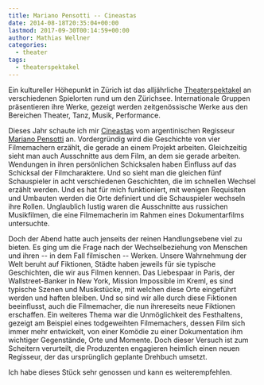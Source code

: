 ```yaml
---
title: Mariano Pensotti -- Cineastas
date: 2014-08-18T20:35:04+00:00
lastmod: 2017-09-30T00:14:59+00:00
author: Mathias Wellner
categories:
  - theater
tags:
  - theaterspektakel
---
```

Ein kultureller Höhepunkt in Zürich ist das alljährliche <a href="https://www.theaterspektakel.ch/" title="Theaterspektakel" target="_blank">Theaterspektakel</a> an verschiedenen Spielorten rund um den Zürichsee. Internationale Gruppen präsentieren ihre Werke, gezeigt werden zeitgenössische Werke aus den Bereichen Theater, Tanz, Musik, Performance. 

Dieses Jahr schaute ich mir <a href="http://marianopensotti.com/cineastaseng.html" title="Filmmakers (Cineastas)" target="_blank">Cineastas</a> vom argentinischen Regisseur <a href="http://marianopensotti.com" title="Mariano Pensotti" target="_blank">Mariano Pensotti</a> an. Vordergründig wird die Geschichte von vier Filmemachern erzählt, die gerade an einem Projekt arbeiten. Gleichzeitig sieht man auch Ausschnitte aus dem Film, an dem sie gerade arbeiten. Wendungen in ihren persönlichen Schicksalen haben Einfluss auf das Schicksal der Filmcharaktere. Und so sieht man die gleichen fünf Schauspieler in acht verschiedenen Geschichten, die im schnellen Wechsel erzählt werden. Und es hat für mich funktioniert, mit wenigen Requisiten und Umbauten werden die Orte definiert und die Schauspieler wechseln ihre Rollen. Unglaublich lustig waren die Ausschnitte aus russichen Musikfilmen, die eine Filmemacherin im Rahmen eines Dokumentarfilms untersuchte. 

Doch der Abend hatte auch jenseits der reinen Handlungsebene viel zu bieten. Es ging um die Frage nach der Wechselbeziehung von Menschen und ihren -- in dem Fall filmischen -- Werken. Unsere Wahrnehmung der Welt beruht auf Fiktionen, Städte haben jeweils für sie typische Geschichten, die wir aus Filmen kennen. Das Liebespaar in Paris, der Wallstreet-Banker in New York, Mission Impossible im Kreml, es sind typische Szenen und Musikstücke, mit welchen diese Orte eingeführt werden und haften bleiben. Und so sind wir alle durch diese Fiktionen beeinflusst, auch die Filmemacher, die nun ihrereseits neue Fiktionen erschaffen. Ein weiteres Thema war die Unmöglichkeit des Festhaltens, gezeigt am Beispiel eines todgeweihten Filmemachers, dessen Film sich immer mehr entwickelt, von einer Komödie zu einer Dokumentation ihm wichtiger Gegenstände, Orte und Momente. Doch dieser Versuch ist zum Scheitern verurteilt, die Produzenten engagieren heimlich einen neuen Regisseur, der das ursprünglich geplante Drehbuch umsetzt. 

Ich habe dieses Stück sehr genossen und kann es weiterempfehlen.